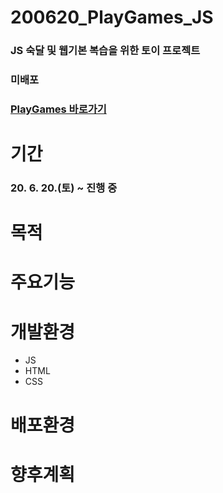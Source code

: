 # 200620_PlayGames_JS
### JS 숙달 및 웹기본 복습을 위한 토이 프로젝트
### 미배포
### [PlayGames 바로가기](https://school.programmers.co.kr/courses/10417/lessons/66434)

# 기간
### 20. 6. 20.(토) ~ 진행 중

# 목적

# 주요기능

# 개발환경
* JS
* HTML
* CSS

# 배포환경

# 향후계획


